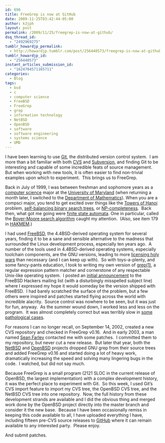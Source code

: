 ```yaml
---
id: 696
title: FreeGrep is now at GitHub
date: 2009-11-25T03:42:44-05:00
author: k3jph
layout: post
permalink: /2009/11/25/freegrep-is-now-at-github/
dsq_thread_id:
  - "2492969275"
tumblr_howardjp_permalink:
  - http://howardjp.tumblr.com/post/256440573/freegrep-is-now-at-github
tumblr_howardjp_id:
  - "256440573"
instant_articles_submission_id:
  - "1624704571165711"
categories:
  - Blog
tags:
  - bsd
  - c
  - computer science
  - FreeBSD
  - FreeGrep
  - grep
  - information technology
  - NetBSD
  - OpenBSD
  - software
  - software engineering
  - systems science
  - UMD
---
```

I have been learning to use [Git](http://git-scm.com/ "Git"), the distributed version control system.  I am more than a bit familiar with both [CVS](http://www.nongnu.org/cvs/ "CVS - Concurrent Versions System") and [Subversion](http://subversion.tigris.org/ "Subversion"), and finding Git to be interesting and capable of some incredible feats of source management.  But when working with new tools, it is often easier to find non-trivial examples upon which to experiment.  This brings us to FreeGrep.

Back in July of 1999, I was between freshman and sophomore years as a [computer science](http://www.cs.umd.edu "University of Maryland Department of Computer Science") major at the [University of Maryland](http://www.umd.edu "University of Maryland, College Park") (when returning a month later, I switched to the [Department of Mathematics](http://www.math.umd.edu "University of Maryland Department of Mathematics")). When you are a compsci major, you tend to get excited over things like the [Towers of Hanoi](http://en.wikipedia.org/wiki/Tower_of_Hanoi "Towers of Hanoi") problem, [self-balancing binary search trees](http://en.wikipedia.org/wiki/Self-balancing_binary_search_tree "self-balancing binary search trees"), or [NP-completeness](http://en.wikipedia.org/wiki/NP-complete "NP-complete").  Back then, what got me going were [finite state automata](http://en.wikipedia.org/wiki/Finite-state_machine "Finite-state machine"). One in particular, called the [Boyer-Moore search algorithm](http://en.wikipedia.org/wiki/Boyer-Moore_string_search_algorithm "Boyer-Moore string search algorithm") caught my attention.  (Also, see item 179 in [HAKMEM](ftp://publications.ai.mit.edu/ai-publications/pdf/AIM-239.pdf "HAKMEM via FTP").)

I had used [FreeBSD](http://www.freebsd.org "FreeBSD"), the 4.4BSD-derived operating system for several years, finding it to be a sane and sensible alternative to the madness that surrounded the Linux development process, especially ten years ago.  A number of the tools used in 4.4BSD-derived operating systems, especially toolchain components, are the GNU versions, leading to more [licensing holy wars](http://en.wikipedia.org/wiki/BSD_licences#UC_Berkeley_advertising_clause "University of California, Berkeley advertising clause") than necessary (and I can keep up with).  So with toys-a-plenty, and some fancy-pants education, I took to writing my own version of [grep(1)](http://www.opengroup.org/onlinepubs/9699919799/utilities/grep.html "grep"), a regular expression pattern matcher and cornerstone of any respectable Unix-like operating system.  I posted an [initial announcement](http://www.mail-archive.com/freebsd-hackers@freebsd.org/msg00572.html "Repalcement for grep(1)") to the FreeBSD Hackers mailing list (with a disturbingly misspelled subject line) where I expressed my hope it would someday be the version shipped with FreeBSD.  I had barely scratched the surface of the problem, but a few others were inspired and patches started flying across the world with incredible alacrity.  Source control was nowhere to be seen, but it was just for fun, anyway.  As the summer wound down, I worked less and less on the program.  It was almost completely correct but was terribly slow in [some pathological cases](http://monkey.org/freebsd/archive/freebsd-hackers/200306/msg00516.html "Replacing GNU grep revisited (Christopher Weimann)").

For reasons I can no longer recall, on September 14, 2002, created a new CVS repository and checked in FreeGrep v0.16.  And in early 2003, a man named [Sean Farley](http://www.farley.org/ "Sean Farley") contacted me with some patches.  I committed them to my repository, but never cut a new release.  But later that year, both the [NetBSD](http://www.netbsd.org "The NetBSD Project") and [OpenBSD](http://www.openbsd.org "The OpenBSD Project") projects dropped GNU grep from their source trees and added FreeGrep v0.16 and started doing a lot of heavy work, dramatically increasing the speed and solving many lingering bugs in the code.  I watched, but did not say much.

Because FreeGrep is a small program (2121 SLOC in the current release of OpenBSD, the largest implementation) with a complex development history, it was the perfect place to experiment with Git.  So this week, I used Git’s CVS import feature to import my CVS tree, the OpenBSD CVS tree, and the NetBSD CVS tree into one repository.  Now, the full history from these development strands are available and I did the obvious thing and merged work done by the OpenBSD project directly into the master branch and consider it the new base.  Because I have been occasionally remiss in keeping this code available to all, I have uploaded everything I have, including fifteen pre-CVS source releases to [GitHub](http://github.com/howardjp/freegrep "FreeGrep at GitHub") where it can remain available to any interested party.  Please enjoy.

And submit patches.
